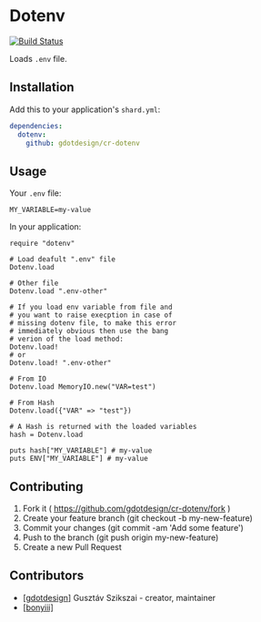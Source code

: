 # Dotenv

[![Build Status](https://travis-ci.org/gdotdesign/cr-dotenv.svg?branch=master)](https://travis-ci.org/gdotdesign/cr-dotenv)

Loads `.env` file.

## Installation


Add this to your application's `shard.yml`:

```yaml
dependencies:
  dotenv:
    github: gdotdesign/cr-dotenv
```


## Usage

Your `.env` file:
```
MY_VARIABLE=my-value
```

In your application:
```crystal
require "dotenv"

# Load deafult ".env" file
Dotenv.load

# Other file
Dotenv.load ".env-other"

# If you load env variable from file and
# you want to raise execption in case of
# missing dotenv file, to make this error
# immediately obvious then use the bang 
# verion of the load method:
Dotenv.load!
# or
Dotenv.load! ".env-other"

# From IO
Dotenv.load MemoryIO.new("VAR=test")

# From Hash
Dotenv.load({"VAR" => "test"})

# A Hash is returned with the loaded variables
hash = Dotenv.load

puts hash["MY_VARIABLE"] # my-value
puts ENV["MY_VARIABLE"] # my-value
```

## Contributing

1. Fork it ( https://github.com/gdotdesign/cr-dotenv/fork )
2. Create your feature branch (git checkout -b my-new-feature)
3. Commit your changes (git commit -am 'Add some feature')
4. Push to the branch (git push origin my-new-feature)
5. Create a new Pull Request

## Contributors

- [[gdotdesign]](https://github.com/[gdotdesign]) Gusztáv Szikszai - creator, maintainer
- [[bonyiii]](https://github.com/[bonyiii]) 
